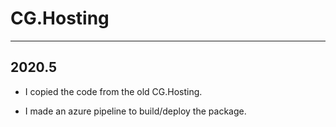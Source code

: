 # CG.Hosting
---

## 2020.5

* I copied the code from the old CG.Hosting.

* I made an azure pipeline to build/deploy the package.

